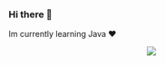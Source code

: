 ### Hi there 👋

Im currently learning Java ❤

<p align="center">
  <img src="https://discord.c99.nl/widget/theme-4/506142950095454208.png" />
  
